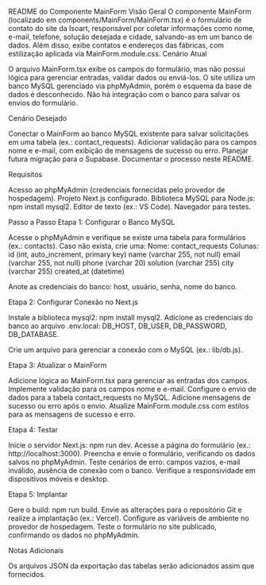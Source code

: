 README do Componente MainForm
Visão Geral
O componente MainForm (localizado em components/MainForm/MainForm.tsx) é o formulário de contato do site da Isoart, responsável por coletar informações como nome, e-mail, telefone, solução desejada e cidade, salvando-as em um banco de dados. Além disso, exibe contatos e endereços das fábricas, com estilização aplicada via MainForm.module.css.
Cenário Atual

O arquivo MainForm.tsx exibe os campos do formulário, mas não possui lógica para gerenciar entradas, validar dados ou enviá-los.
O site utiliza um banco MySQL gerenciado via phpMyAdmin, porém o esquema da base de dados é desconhecido.
Não há integração com o banco para salvar os envios do formulário.

Cenário Desejado

Conectar o MainForm ao banco MySQL existente para salvar solicitações em uma tabela (ex.: contact_requests).
Adicionar validação para os campos nome e e-mail, com exibição de mensagens de sucesso ou erro.
Planejar futura migração para o Supabase.
Documentar o processo neste README.

Requisitos

Acesso ao phpMyAdmin (credenciais fornecidas pelo provedor de hospedagem).
Projeto Next.js configurado.
Biblioteca MySQL para Node.js: npm install mysql2.
Editor de texto (ex.: VS Code).
Navegador para testes.

Passo a Passo
Etapa 1: Configurar o Banco MySQL

Acesse o phpMyAdmin e verifique se existe uma tabela para formulários (ex.: contacts). Caso não exista, crie uma:
Nome: contact_requests
Colunas: 
id (int, auto_increment, primary key)
name (varchar 255, not null)
email (varchar 255, not null)
phone (varchar 20)
solution (varchar 255)
city (varchar 255)
created_at (datetime)




Anote as credenciais do banco: host, usuário, senha, nome do banco.

Etapa 2: Configurar Conexão no Next.js

Instale a biblioteca mysql2: npm install mysql2.
Adicione as credenciais do banco ao arquivo .env.local:
DB_HOST, DB_USER, DB_PASSWORD, DB_DATABASE.


Crie um arquivo para gerenciar a conexão com o MySQL (ex.: lib/db.js).

Etapa 3: Atualizar o MainForm

Adicione lógica ao MainForm.tsx para gerenciar as entradas dos campos.
Implemente validação para os campos nome e e-mail.
Configure o envio de dados para a tabela contact_requests no MySQL.
Adicione mensagens de sucesso ou erro após o envio.
Atualize MainForm.module.css com estilos para as mensagens de sucesso e erro.

Etapa 4: Testar

Inicie o servidor Next.js: npm run dev.
Acesse a página do formulário (ex.: http://localhost:3000).
Preencha e envie o formulário, verificando os dados salvos no phpMyAdmin.
Teste cenários de erro: campos vazios, e-mail inválido, ausência de conexão com o banco.
Verifique a responsividade em dispositivos móveis e desktop.

Etapa 5: Implantar

Gere o build: npm run build.
Envie as alterações para o repositório Git e realize a implantação (ex.: Vercel).
Configure as variáveis de ambiente no provedor de hospedagem.
Teste o formulário no site publicado, confirmando os dados no phpMyAdmin.

Notas Adicionais

Os arquivos JSON da exportação das tabelas serão adicionados assim que fornecidos.
